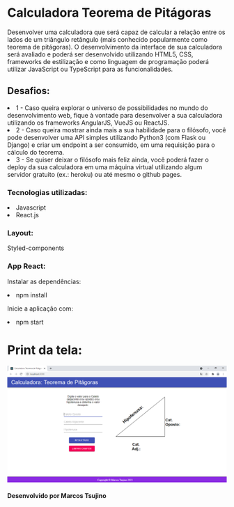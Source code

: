 # Calculadora Teorema de Pitágoras

Desenvolver uma calculadora que será capaz de calcular a relação entre os
lados de um triângulo retângulo (mais conhecido popularmente como teorema de pitágoras).
O desenvolvimento da interface de sua calculadora será avaliado e poderá ser
desenvolvido utilizando HTML5, CSS, frameworks de estilização e como linguagem de
programação poderá utilizar JavaScript ou TypeScript para as funcionalidades.

## Desafios:

<li>1 - Caso queira explorar o universo de possibilidades no mundo do desenvolvimento web, fique
à vontade para desenvolver a sua calculadora utilizando os frameworks AngularJS, VueJS ou
ReactJS.
<li>2 - Caso queira mostrar ainda mais a sua habilidade para o filósofo, você pode desenvolver
uma API simples utilizando Python3 (com Flask ou Django) e criar um endpoint a ser
consumido, em uma requisição para o cálculo do teorema.
<li>3 - Se quiser deixar o filósofo mais feliz ainda, você poderá fazer o deploy da sua calculadora
em uma máquina virtual utilizando algum servidor gratuito (ex.: heroku) ou até mesmo o github
pages.

### Tecnologias utilizadas:

<li>Javascript
<li>React.js

### Layout:

Styled-components

### App React:

Instalar as dependências:
<li>npm install

Inicie a aplicação com:
<li>npm start

# Print da tela:
<img src="https://github.com/MarcosTsujino/CalculadoraTeoremaDePitagoras/blob/main/print-tela-calculadora.png">

<h4>Desenvolvido por Marcos Tsujino</h4>
